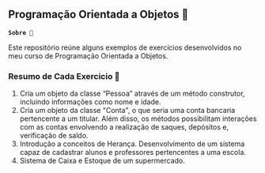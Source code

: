 ## Programação Orientada a Objetos 🌸

**`Sobre 📌`**

Este repositório reúne alguns exemplos de exercícios desenvolvidos no meu curso de Programação Orientada a Objetos. 

### Resumo de Cada Exercicio 🧮

1. Cria um objeto da classe “Pessoa” através de um método construtor, incluindo informações como nome e idade.  
2. Cria um objeto da classe "Conta", o que seria uma conta bancaria pertencente a um titular. Além disso, os métodos 
possibilitam interações com as contas envolvendo a realização de saques, depósitos e, verificação de saldo. 
3. Introdução a conceitos de Herança. Desenvolvimento de um sistema capaz de cadastrar alunos e professores pertencentes a uma escola.
4. Sistema de Caixa e Estoque de um supermercado.


 

